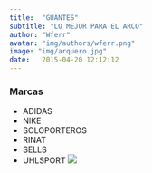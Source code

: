 ```yaml
---
title:  "GUANTES"
subtitle: "LO MEJOR PARA EL ARCO"
author: "Wferr"
avatar: "img/authors/wferr.png"
image: "img/arquero.jpg"
date:   2015-04-20 12:12:12
---
```


### Marcas
- ADIDAS
- NIKE
- SOLOPORTEROS
- RINAT
- SELLS
- UHLSPORT
![]("nike.jpg")